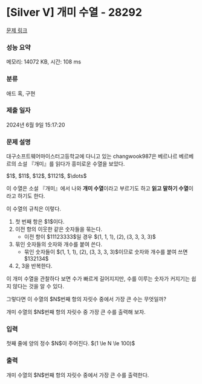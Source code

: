 # [Silver V] 개미 수열 - 28292 

[문제 링크](https://www.acmicpc.net/problem/28292) 

### 성능 요약

메모리: 14072 KB, 시간: 108 ms

### 분류

애드 혹, 구현

### 제출 일자

2024년 6월 9일 15:17:20

### 문제 설명

<p>대구소프트웨어마이스터고등학교에 다니고 있는 changwook987은 베르나르 베르베르의 소설 『개미』를 읽다가 흥미로운 수열을 보았다.</p>

<p>$1$, $11$, $12$, $1121$, $\dots$</p>

<p>이 수열은 소설 『개미』에서 나와 <strong>개미 수열</strong>이라고 부르기도 하고 <strong>읽고 말하기 수열</strong>이라고 하기도 한다.</p>

<p>이 수열의 규칙은 이렇다.</p>

<ol>
	<li>첫 번째 항은 $1$이다.</li>
	<li>이전 항의 이웃한 같은 숫자들을 묶는다.
	<ul>
		<li>이전 항이 $11123333$일 경우 $(1, 1, 1), (2), (3, 3, 3, 3)$</li>
	</ul>
	</li>
	<li>묶인 숫자들의 숫자와 개수를 붙여 쓴다.
	<ul>
		<li>묶인 숫자들이 $(1, 1, 1), (2), (3, 3, 3, 3)$이므로 숫자와 개수를 붙여 쓰면 $132134$</li>
	</ul>
	</li>
	<li>2, 3을 반복한다.</li>
</ol>

<p>이 개미 수열을 관찰하다 보면 수가 빠르게 길어지지만, 수를 이루는 숫자가 커지기는 쉽지 않다는 것을 알 수 있다.</p>

<p>그렇다면 이 수열의 $N$번째 항의 자릿수 중에서 가장 큰 수는 무엇일까?</p>

<p>개미 수열의 $N$번째 항의 자릿수 중 가장 큰 수를 출력해 보자.</p>

### 입력 

 <p>첫째 줄에 양의 정수 $N$이 주어진다. $(1 \le N \le 100)$</p>

### 출력 

 <p>개미 수열의 $N$번째 항의 자릿수 중에서 가장 큰 수를 출력한다.</p>

